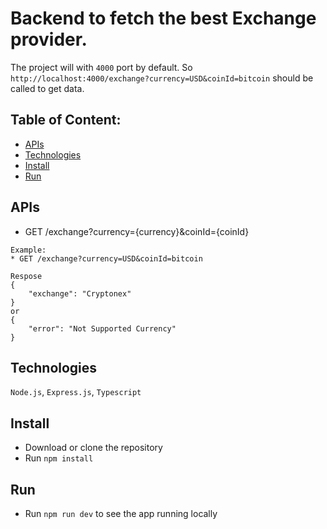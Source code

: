 # Backend to fetch the best Exchange provider.
The project will with `4000` port by default.
So `http://localhost:4000/exchange?currency=USD&coinId=bitcoin` should be called to get data.

## Table of Content:
- [APIs](#apis)
- [Technologies](#technologies)
- [Install](#install)
- [Run](#run)

## APIs
* GET /exchange?currency={currency}&coinId={coinId}
```
Example:
* GET /exchange?currency=USD&coinId=bitcoin

Respose
{
    "exchange": "Cryptonex"
}
or 
{
    "error": "Not Supported Currency"
}
```

## Technologies
`Node.js`, `Express.js`, `Typescript`

## Install
- Download or clone the repository
- Run `npm install`

## Run
- Run `npm run dev` to see the app running locally
